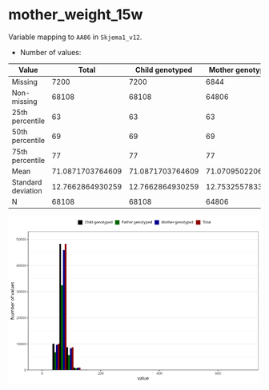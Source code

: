 # mother_weight_15w
Variable mapping to `AA86` in `Skjema1_v12`.
- Number of values:

| Value | Total | Child genotyped | Mother genotyped | Father genotyped |
| ----- | ----- | --------------- | ---------------- | ---------------- |
| Missing | 7200 | 7200 | 6844 | 4357 |
| Non-missing | 68108 | 68108 | 64806 | 45727 |
| 25th percentile | 63 | 63 | 63 | 62 |
| 50th percentile | 69 | 69 | 69 | 69 |
| 75th percentile | 77 | 77 | 77 | 77 |
| Mean | 71.0871703764609 | 71.0871703764609 | 71.0709502206586 | 70.9853259562184 |
| Standard deviation | 12.7662864930259 | 12.7662864930259 | 12.7532557833043 | 12.7918641464717 |
| N | 68108 | 68108 | 64806 | 45727 |



![](mother_weight_15w_n.png)



